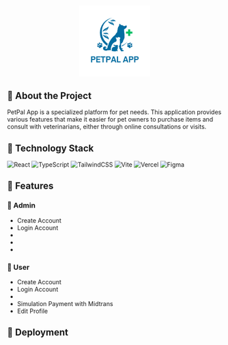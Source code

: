 <p align="center" width="100%">
    <img width="33%" src="public/assets/logo-with-text.png" alt="logo-petpal">
</p>

## 📄 About the Project

PetPal App is a specialized platform for pet needs. This application provides various features that make it easier for pet owners to purchase items and consult with veterinarians, either through online consultations or visits.

## 🚀 Technology Stack

![React](https://img.shields.io/badge/react-%2320232a.svg?style=for-the-badge&logo=react&logoColor=%2361DAFB)
![TypeScript](https://img.shields.io/badge/typescript-%23007ACC.svg?style=for-the-badge&logo=typescript&logoColor=white)
![TailwindCSS](https://img.shields.io/badge/tailwindcss-%2338B2AC.svg?style=for-the-badge&logo=tailwind-css&logoColor=white)
![Vite](https://img.shields.io/badge/vite-%23646CFF.svg?style=for-the-badge&logo=vite&logoColor=white)
![Vercel](https://img.shields.io/badge/vercel-%23000000.svg?style=for-the-badge&logo=vercel&logoColor=white)
![Figma](https://img.shields.io/badge/figma-%23F24E1E.svg?style=for-the-badge&logo=figma&logoColor=white)

## 💎 Features

### 👤 Admin
- Create Account
- Login Account
- 
- 
- 

### 👥 User
- Create Account
- Login Account
- 
- Simulation Payment with Midtrans
- Edit Profile

## 🔗 Deployment

